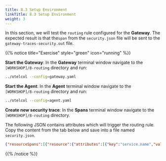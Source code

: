 ```yaml
---
title: 8.3 Setup Environment
linkTitle: 8.3 Setup Environment
weight: 3
---
```


In this section, we will test the `routing` rule configured for the **Gateway**. The expected result is that the`span` from the `security.json` file will be sent to the `gateway-traces-security.out` file.

{{% notice title="Exercise" style="green" icon="running" %}}

**Start the Gateway**: In the **Gateway** terminal window navigate to the `[WORKSHOP]/8-routing` directory and run:

```sh {title="Gateway"}
../otelcol --config=gateway.yaml
```

**Start the Agent**: In the **Agent** terminal window navigate to the `[WORKSHOP]/8-routing` directory and run:

```sh { title="Agent" }
../otelcol --config=agent.yaml
```

**Create new security trace**: In the **Spans** terminal window navigate to the `[WORKSHOP]/8-routing` directory.
  
The following JSON contains attributes which will trigger the routing rule. Copy the content from the tab below and save into a file named `security.json`.

```json { title="security.json" }
{"resourceSpans":[{"resource":{"attributes":[{"key":"service.name","value":{"stringValue":"password_check"}},{"key":"deployment.environment","value":{"stringValue":"security_applications"}}]},"scopeSpans":[{"scope":{"name":"my.library","version":"1.0.0","attributes":[{"key":"my.scope.attribute","value":{"stringValue":"some scope attribute"}}]},"spans":[{"traceId":"5B8EFFF798038103D269B633813FC60C","spanId":"EEE19B7EC3C1B174","parentSpanId":"EEE19B7EC3C1B173","name":"I'm a server span","startTimeUnixNano":"1544712660000000000","endTimeUnixNano":"1544712661000000000","kind":2,"attributes":[{"keytest":"my.span.attr","value":{"stringValue":"some value"}}]}]}]}]}
```

{{% /notice %}}

